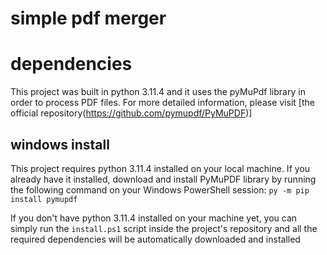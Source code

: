 # simple pdf merger

# dependencies

This project was built in python 3.11.4 and it uses the pyMuPdf library in order to process PDF files. For more detailed information, please visit [the official repository(https://github.com/pymupdf/PyMuPDF)]

## windows install

This project requires python 3.11.4 installed on your local machine. If you already have it installed, download and install PyMuPDF library by running the following command on your Windows PowerShell session: `py -m pip install pymupdf`

If you don't have python 3.11.4 installed on your machine yet, you can simply run the `install.ps1` script inside the project's repository and all the required dependencies will be automatically downloaded and installed

